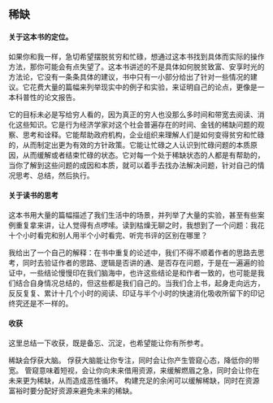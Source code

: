 ## 稀缺

#### 关于这本书的定位。

如果你和我一样，急切希望摆脱贫穷和忙碌，想通过这本书找到具体而实际的操作方法，那你可能会有点失望了。这本书讲述的不是具体如何脱贫致富、安享时光的方法论，它没有一条条具体的建议，书中只有一小部分给出了针对一些情况的建议。它花费大量的篇幅来列举现实中的例子和实验，来证明自己的论点，更像是一本科普性的论文报告。

它的目标未必是写给穷人看的，因为真正的穷人也没那么多时间和带宽去阅读、消化这些知识。它是行为经济学家对这个社会普遍存在的时间、金钱的稀缺问题的观察、思考和诠释。它能帮助政府机构，企业组织来理解人们是如何变得贫穷和忙碌的，从而制定出更为有效的方针政策。它能让忙碌之人认识到忙碌问题的本质原因，从而缓解或者结束忙碌的状态。它对每一个处于稀缺状态的人都是有帮助的，当你了解到这些问题的成因和本质，就可以着手去找办法解决问题，针对自己的情况思考、总结，然后执行。


#### 关于读书的思考

这本书用大量的篇幅描述了我们生活中的场景，并列举了大量的实验，甚至有些案例重复拿来讲，让人觉得有点啰嗦。读到枯燥无聊之时，我想到了一个问题：我花十个小时看完和别人用半个小时看完、听完书评的区别在哪里？

我给出了一个自己的解释：在书中重复的论述中，我们不得不顺着作者的思路去思考，同时去验证作者的思路、逻辑是否讲的通、是否存在问题，于是在一遍遍的验证中，一些结论慢慢印在我们脑海中，也许这些结论是和作者一致的，也可能是我们结合自身情况总结的，但这些都是我们自己的。当我们合上书，起身走向远方，反反复复、累计十几个小时的阅读、印证与半个小时的快速消化吸收所留下的印记终究还是不一样的。


#### 收获

这里总结一下收获，既是备忘、沉淀，也希望能让你有所参考。

稀缺会俘获大脑。
俘获大脑能让你专注，同时会让你产生管窥心态，降低你的带宽。
管窥意味着短视，会让你向未来借用资源，来缓解燃眉之急，同时会让你在未来更为稀缺，从而造成恶性循环。
构建充足的余闲可以缓解稀缺，同时在资源富裕时要分配好资源来避免未来的稀缺。


